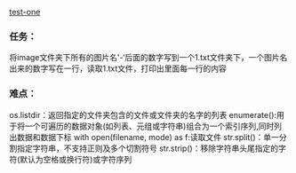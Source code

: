 [test-one](https://github.com/Hongyu-Pang/test/blob/master/test-one.ipynb)
### 任务：
将image文件夹下所有的图片名'-‘后面的数字写到一个1.txt文件夹下，一个图片名出来的数字写在一行，读取1.txt文件，打印出里面每一行的内容
### 难点：
os.listdir：返回指定的文件夹包含的文件或文件夹的名字的列表
enumerate():用于将一个可遍历的数据对象(如列表、元组或字符串)组合为一个索引序列,同时列出数据和数据下标
with open(filename, mode) as f:读取文件
str.split()：单一分割指定字符串，不支持正则及多个切割符号
str.strip()：移除字符串头尾指定的字符(默认为空格或换行符)或字符序列
